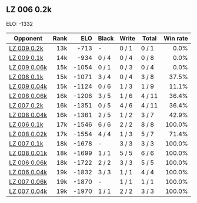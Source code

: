 ## LZ 006 0.2k ##

ELO: -1332

Opponent | Rank | ELO | Black | Write | Total | Win rate
---------|-----:|----:|-------|-------|-------|-------:
[LZ 009 0.2k](LZ%20009%200.2k.md) | 13k | -713 | - | 0 / 1 | 0 / 1 | 0.0%
[LZ 009 0.1k](LZ%20009%200.1k.md) | 14k | -934 | 0 / 4 | 0 / 4 | 0 / 8 | 0.0%
[LZ 009 0.06k](LZ%20009%200.06k.md) | 15k | -1054 | 0 / 1 | 0 / 3 | 0 / 4 | 0.0%
[LZ 008 0.1k](LZ%20008%200.1k.md) | 15k | -1071 | 3 / 4 | 0 / 4 | 3 / 8 | 37.5%
[LZ 009 0.04k](LZ%20009%200.04k.md) | 15k | -1124 | 0 / 6 | 1 / 3 | 1 / 9 | 11.1%
[LZ 008 0.06k](LZ%20008%200.06k.md) | 16k | -1206 | 3 / 5 | 1 / 6 | 4 / 11 | 36.4%
[LZ 007 0.2k](LZ%20007%200.2k.md) | 16k | -1351 | 0 / 5 | 4 / 6 | 4 / 11 | 36.4%
[LZ 008 0.04k](LZ%20008%200.04k.md) | 16k | -1361 | 2 / 5 | 1 / 2 | 3 / 7 | 42.9%
[LZ 006 0.1k](LZ%20006%200.1k.md) | 17k | -1546 | 6 / 6 | 2 / 2 | 8 / 8 | 100.0%
[LZ 008 0.02k](LZ%20008%200.02k.md) | 17k | -1554 | 4 / 4 | 1 / 3 | 5 / 7 | 71.4%
[LZ 007 0.1k](LZ%20007%200.1k.md) | 18k | -1678 | - | 3 / 3 | 3 / 3 | 100.0%
[LZ 008 0.01k](LZ%20008%200.01k.md) | 18k | -1699 | 1 / 1 | 5 / 5 | 6 / 6 | 100.0%
[LZ 006 0.06k](LZ%20006%200.06k.md) | 18k | -1722 | 2 / 2 | 3 / 3 | 5 / 5 | 100.0%
[LZ 006 0.04k](LZ%20006%200.04k.md) | 19k | -1832 | 3 / 3 | 1 / 1 | 4 / 4 | 100.0%
[LZ 007 0.06k](LZ%20007%200.06k.md) | 19k | -1870 | - | 1 / 1 | 1 / 1 | 100.0%
[LZ 007 0.04k](LZ%20007%200.04k.md) | 19k | -1970 | 1 / 1 | 2 / 2 | 3 / 3 | 100.0%

